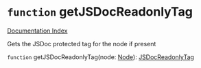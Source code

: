# `function` getJSDocReadonlyTag

[Documentation Index](../README.md)

Gets the JSDoc protected tag for the node if present

`function` getJSDocReadonlyTag(node: [Node](../interface.Node/README.md)): [JSDocReadonlyTag](../interface.JSDocReadonlyTag/README.md)